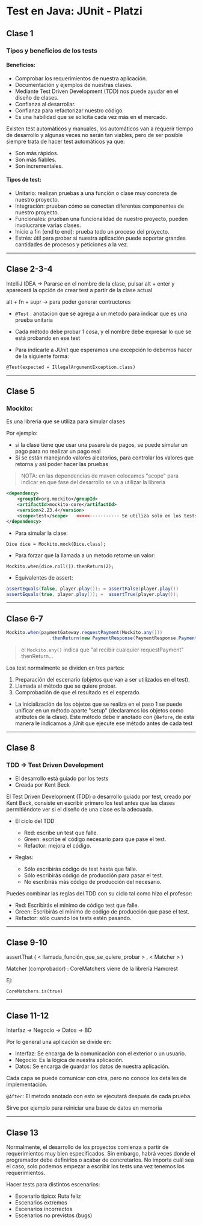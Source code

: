 # Test en Java: JUnit - Platzi

## Clase 1

### Tipos y beneficios de los tests

#### Beneficios:
- Comprobar los requerimientos de nuestra aplicación.
- Documentación y ejemplos de nuestras clases.
- Mediante Test Driven Development (TDD) nos puede ayudar en el diseño de clases.
- Confianza al desarrollar.
- Confianza para refactorizar nuestro código.
- Es una habilidad que se solicita cada vez más en el mercado.

Existen test automáticos y manuales, los automáticos van a requerir tiempo de desarrollo y algunas veces no serán tan viables, pero de ser posible siempre trata de hacer test automáticos ya que:

- Son más rápidos.
- Son más fiables.
- Son incrementales.

#### Tipos de test:
- Unitario: realizan pruebas a una función o clase muy concreta de nuestro proyecto.
- Integración: prueban cómo se conectan diferentes componentes de nuestro proyecto.
- Funcionales: prueban una funcionalidad de nuestro proyecto, pueden involucrarse varias clases.
- Inicio a fin (end to end): prueba todo un proceso del proyecto.
- Estrés: útil para probar si nuestra aplicación puede soportar grandes cantidades de procesos y peticiones a la vez.

-------------------------------------------------------------

## Clase 2-3-4

IntelliJ IDEA -> Pararse en el nombre de la clase, pulsar alt + enter y aparecerá la opción de crear test a partir de la clase actual

alt + fn + supr -> para poder generar contructores

- `@Test` : anotacion que se agrega a un metodo para indicar que es una prueba unitaria

- Cada método debe probar 1 cosa, y el nombre debe expresar lo que se está probando en ese test

- Para indicarle a JUnit que esperamos una excepción lo debemos hacer de la siguiente forma:

`@Test(expected = IllegalArgumentException.class)`

-------------------------------------------------------------

## Clase 5

### Mockito:

Es una libreria que se utiliza para simular clases

Por ejemplo: 
- si la clase tiene que usar una pasarela de pagos, se puede simular un pago para no realizar un pago real
- Si se están manejando valores aleatorios, para controlar los valores que retorna y así poder hacer las pruebas

> NOTA: en las dependencias de maven colocamos "scope" para indicar en que fase del desarrollo se va a utilizar la libreria

```xml
<dependency>
	<groupId>org.mockito</groupId>
	<artifactId>mockito-core</artifactId>
	<version>2.23.4</version>
	<scope>test</scope>   <<<<<----------- Se utiliza solo en los tests
</dependency>
```

* Para simular la clase:

`Dice dice = Mockito.mock(Dice.class);`

* Para forzar que la llamada a un metodo retorne un valor:

`Mockito.when(dice.roll()).thenReturn(2);`

* Equivalentes de assert:

```Java
assertEquals(false, player.play()); = assertFalse(player.play())
assertEquals(true, player.play()); =  assertTrue(player.play());
```

-------------------------------------------------------------

## Clase 6-7 

```Java
Mockito.when(paymentGateway.requestPayment(Mockito.any()))
                .thenReturn(new PaymentResponse(PaymentResponse.PaymentStatus.OK));
```

> el `Mockito.any()` indica que "al recibir cualquier requestPayment" thenReturn...

Los test normalmente se dividen en tres partes:
1. Preparación del escenario (objetos que van a ser utilizados en el test).
2. Llamada al método que se quiere probar.
3. Comprobación de que el resultado es el esperado.

- La inicialización de los objetos que se realiza en el paso 1 se puede unificar en un método aparte "setup" (declaramos los objetos como atributos de la clase). Este método debe ir anotado con `@Before`, de esta manera le indicamos a jUnit que ejecute ese método antes de cada test

-------------------------------------------------------------

## Clase 8 

### TDD -> Test Driven Development

* El desarrollo está guiado por los tests
* Creada por Kent Beck

El Test Driven Development (TDD) o desarrollo guiado por test, creado por Kent Beck, consiste en escribir primero los test antes que las clases permitiéndote ver si el diseño de una clase es la adecuada.

- El ciclo del TDD
	- Red: escribe un test que falle.
	- Green: escribe el código necesario para que pase el test.
	- Refactor: mejora el código.

- Reglas:
	- Sólo escribirás código de test hasta que falle.
	- Sólo escribirás código de producción para pasar el test.
	- No escribirás más código de producción del necesario.

Puedes combinar las reglas del TDD con su ciclo tal como hizo el profesor:
- Red: Escribirás el mínimo de código test que falle.
- Green: Escribirás el mínimo de código de producción que pase el test.
- Refactor: sólo cuando los tests estén pasando.

-------------------------------------------------------------

## Clase 9-10

assertThat ( < llamada_función_que_se_quiere_probar > , < Matcher > )

Matcher (comprobador) : CoreMatchers viene de la librería Hamcrest

Ej: 

`CoreMatchers.is(true)`

--------------------------------------------------------------

## Clase 11-12

Interfaz -> Negocio -> Datos -> BD

Por lo general una aplicación se divide en:

- Interfaz: Se encarga de la comunicación con el exterior o un usuario.
- Negocio: Es la lógica de nuestra aplicación.
- Datos: Se encarga de guardar los datos de nuestra aplicación.

Cada capa se puede comunicar con otra, pero no conoce los detalles de implementación.

`@After`: El metodo anotado con esto se ejecutará después de cada prueba.

Sirve por ejemplo para reiniciar una base de datos en memoria


--------------------------------------------------------------

## Clase 13

Normalmente, el desarrollo de los proyectos comienza a partir de requerimientos muy bien especificados. Sin embargo, habrá veces donde el programador debe definirlos o acabar de concretarlos. No importa cuál sea el caso, solo podemos empezar a escribir los tests una vez tenemos los requerimientos.

Hacer tests para distintos escenarios:
- Escenario tipico: Ruta feliz
- Escenarios extremos
- Escenarios incorrectos
- Escenarios no previstos (bugs)
